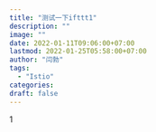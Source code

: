 ```yaml
---
title: "测试一下ifttt1"
description: ""
image: ""
date: 2022-01-11T09:06:00+07:00
lastmod: 2022-01-25T05:58:00+07:00
author: "闫勃"
tags:
  - "Istio"
categories:
draft: false
---
```


1
